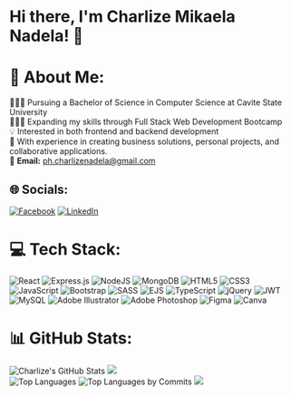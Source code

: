# Hi there, I'm Charlize Mikaela Nadela! 👋

# 💫 About Me:
👩🏻‍🎓 Pursuing a Bachelor of Science in Computer Science at Cavite State University<br>👩🏻‍💻 Expanding my skills through Full Stack Web Development Bootcamp<br>💡 Interested in both frontend and backend development<br>‎‍💼 With experience in creating business solutions, personal projects, and collaborative applications.<br>📧 **Email:** [ph.charlizenadela@gmail.com](mailto:ph.charlizenadela@gmail.com)  


## 🌐 Socials:
[![Facebook](https://img.shields.io/badge/Facebook-%231877F2.svg?logo=Facebook&logoColor=white)](https://facebook.com/charlzndl) [![LinkedIn](https://img.shields.io/badge/LinkedIn-%230077B5.svg?logo=linkedin&logoColor=white)](https://linkedin.com/in/charlize-mikaela-nadela-22905b348) 

# 💻 Tech Stack:
 ![React](https://img.shields.io/badge/react-%2320232a.svg?style=for-the-badge&logo=react&logoColor=%2361DAFB) ![Express.js](https://img.shields.io/badge/express.js-%23404d59.svg?style=for-the-badge&logo=express&logoColor=%2361DAFB) ![NodeJS](https://img.shields.io/badge/node.js-6DA55F?style=for-the-badge&logo=node.js&logoColor=white) ![MongoDB](https://img.shields.io/badge/MongoDB-%234ea94b.svg?style=for-the-badge&logo=mongodb&logoColor=white) ![HTML5](https://img.shields.io/badge/html5-%23E34F26.svg?style=for-the-badge&logo=html5&logoColor=white) ![CSS3](https://img.shields.io/badge/css3-%231572B6.svg?style=for-the-badge&logo=css3&logoColor=white) ![JavaScript](https://img.shields.io/badge/javascript-%23323330.svg?style=for-the-badge&logo=javascript&logoColor=%23F7DF1E) ![Bootstrap](https://img.shields.io/badge/bootstrap-%238511FA.svg?style=for-the-badge&logo=bootstrap&logoColor=white) ![SASS](https://img.shields.io/badge/SASS-hotpink.svg?style=for-the-badge&logo=SASS&logoColor=white) ![EJS](https://img.shields.io/badge/ejs-%23B4CA65.svg?style=for-the-badge&logo=ejs&logoColor=black) ![TypeScript](https://img.shields.io/badge/typescript-%23007ACC.svg?style=for-the-badge&logo=typescript&logoColor=white) ![jQuery](https://img.shields.io/badge/jquery-%230769AD.svg?style=for-the-badge&logo=jquery&logoColor=white) ![JWT](https://img.shields.io/badge/JWT-black?style=for-the-badge&logo=JSON%20web%20tokens) ![MySQL](https://img.shields.io/badge/mysql-4479A1.svg?style=for-the-badge&logo=mysql&logoColor=white) ![Adobe Illustrator](https://img.shields.io/badge/adobe%20illustrator-%23FF9A00.svg?style=for-the-badge&logo=adobe%20illustrator&logoColor=white) ![Adobe Photoshop](https://img.shields.io/badge/adobe%20photoshop-%2331A8FF.svg?style=for-the-badge&logo=adobe%20photoshop&logoColor=white) ![Figma](https://img.shields.io/badge/figma-%23F24E1E.svg?style=for-the-badge&logo=figma&logoColor=white) ![Canva](https://img.shields.io/badge/Canva-%2300C4CC.svg?style=for-the-badge&logo=Canva&logoColor=white) 
# 📊 GitHub Stats:
![Charlize's GitHub Stats](https://github-readme-stats.vercel.app/api?username=charlysss-l&show_icons=true&theme=radical&count_private=true)
![](https://github-readme-streak-stats.herokuapp.com/?user=charlysss-l&theme=dark&hide_border=false)<br/>
![Top Languages](https://github-profile-summary-cards.vercel.app/api/cards/repos-per-language?username=charlysss-l&theme=radical)
![Top Languages by Commits](https://github-profile-summary-cards.vercel.app/api/cards/most-commit-language?username=charlysss-l&theme=radical)
![](https://github-readme-stats.vercel.app/api/top-langs/?username=charlysss-l&theme=dark&hide_border=false&include_all_commits=true&count_private=true&layout=compact)
